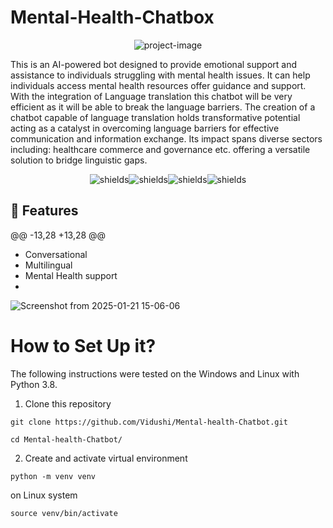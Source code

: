 # Mental-Health-Chatbox

<p align="center"><img src="https://socialify.git.ci/Rogendo/Mental-health-Chatbot/image?language=1&amp;owner=1&amp;name=1&amp;stargazers=1&amp;theme=Light" alt="project-image"></p>

<p id="description">This is an AI-powered bot designed to provide emotional support and assistance to individuals struggling with mental health issues. It can help individuals access mental health resources offer guidance and support. With the integration of Language translation this chatbot will be very efficient as it will be able to break the language barriers. The creation of a chatbot capable of language translation holds transformative potential acting as a catalyst in overcoming language barriers for effective communication and information exchange. Its impact spans diverse sectors including: healthcare commerce and governance etc. offering a versatile solution to bridge linguistic gaps.</p>

<p align="center"><img src="https://img.shields.io/badge/Mental-Health-blue" alt="shields"><img src="https://img.shields.io/github/stars/Vidushi/Mental-health-Chatbot%20" alt="shields"><img src="https://img.shields.io/github/forks/Vidushi/Mental-health-Chatbot" alt="shields"><img src="https://img.shields.io/github/contributors/Vidushi/Mental-health-Chatbot" alt="shields"></p>

<h2>🧐 Features</h2>

@@ -13,28 +13,28 @@
*   Conversational
*   Multilingual
*   Mental Health support
*   
   
![Screenshot from 2025-01-21 15-06-06](https://github.com/user-attachments/assets/9a5852e9-96ba-4c42-bf4a-bd50622c417c)

# How to Set Up it?

The following instructions were tested on the Windows and Linux with Python 3.8.

1. Clone this repository

```
git clone https://github.com/Vidushi/Mental-health-Chatbot.git
```
```
cd Mental-health-Chatbot/
```

2. Create and activate virtual environment 

```
python -m venv venv
```
on Linux system
```
source venv/bin/activate
